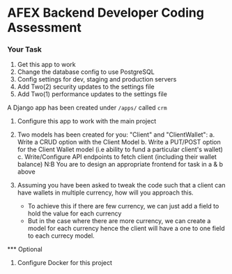 # AFEX Backend Developer Coding Assessment

### Your Task

1. Get this app to work
2. Change the database config to use PostgreSQL
3. Config settings for dev, staging and production servers
4. Add Two(2) security updates to the settings file
5. Add Two(1) performance updates to the settings file

A Django app has been created under `/apps/` called `crm`

1. Configure this app to work with the main project
2. Two models has been created for you: "Client" and "ClientWallet":
   a. Write a CRUD option with the Client Model
   b. Write a PUT/POST option for the Client Wallet model (i.e ability to fund a particular client's wallet)
   c. Write/Configure API endpoints to fetch client (including their wallet balance)
   N:B You are to design an appropriate frontend for task in a & b above
3. Assuming you have been asked to tweak the code such that a client can have wallets in multiple currency, how will you
   approach this.

   - To achieve this if there are few currency, we can just add a field to hold the value for each currency 
   - But in the case where there are more currency, we can create a model for each currency hence the client will have a one to one field to 
   each currecy model.

\*\*\* Optional

1. Configure Docker for this project
